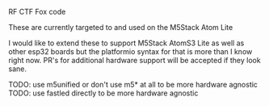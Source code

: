 RF CTF Fox code

These are currently targeted to and used on the M5Stack Atom Lite

I would like to extend these to support M5Stack AtomS3 Lite as well as other esp32 boards but the platformio syntax for that is more than I know right now.  PR's for additional hardware support will be accepted if they look sane.

TODO: use m5unified or don't use m5* at all to be more hardware agnostic
TODO: use fastled directly to be more hardware agnostic
